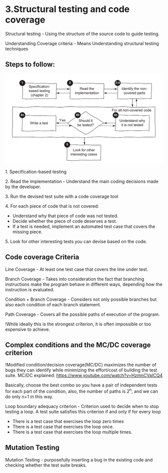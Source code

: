 <link rel="stylesheet" type="text/css" href="../styles.css">

# 3.Structural testing and code coverage

<!-- <img src="img/testingWorkflow.png" alt="Effective testing" width="75%"> -->

<!-- <span class="term"> </span>
<span class="definition"> </span>
<span class="important"><span class="exclamation">!</span> </span> -->

<span class="term"> Structural testing </span>
<span class="definition"> - Using the structure of the source code to guide testing. </span>

<span class="term"> Understanding Coverage criteria </span>
<span class="definition"> - Means Understanding structural testing techniques </span>

## Steps to follow:
<img src="img/stepsStructuralTesting.png" alt="Effective testing">

1.<span class="term"> Specification-based testing  </span>

2.<span class="term"> Read the implementation </span>
<span class="definition"> - Understand the main coding decisions made by the
developer.</span>

3.<span class="term"> Run the devised test suite with a code coverage tool</span>

4.<span class="term"> For each piece of code that is not covered:</span>
- <span class="definition">Understand why that piece of code was not tested.</span>
- <span class="definition">Decide whether the piece of code deserves a test.</span>
- <span class="definition">If a test is needed, implement an automated test case that covers the missing piece.</span>

5.<span class="term"> Look for other interesting tests you can devise based on the code. </span>

## Code coverage Criteria

<span class="term"> Line Coverage</span>
<span class="definition">- At least one test case that covers the line under test.</span>

<span class="term"> Branch Coverage</span>
<span class="definition">- Takes into consideration the fact that branching instructions make the program behave in different ways, depending how
the instruction is evaluated.</span>

<span class="term"> Condition + Branch Coverage</span>
<span class="definition">- Considers not only possible branches but also each condition of each branch statement.</span>

<span class="term"> Path Coverage</span>
<span class="definition">- Covers all the possible paths of execution of the program.</span>

<span class="important"><span class="exclamation">!</span>While ideally this is the strongest criterion, it is often impossible or too expensive to achieve. </span>

##  Complex conditions and the MC/DC coverage criterion

<span class="important"><span class="exclamation">!</span>Modified condition/decision coverage(MC/DC)<span class="definition"> maximizes the number of bugs they can identify while minimizing the effort/cost of building the test suite. </span></span>
MC/DC explained:
https://www.youtube.com/watch?v=HzmnCVaICQ4

Basically, choose the best combo so you have a pair of independent tests for each part of the condition,
also, the number of paths is 2<sup>n</sup>, and we can do only n+1 in this way.


<span class="term"> Loop boundary adequacy criterion</span>
<span class="definition"> - Criterion used to decide when to stop testing a loop. A test suite satisfies
this criterion if and only if for every loop</span>
- <span class="definition">There is a test case that exercises the loop zero times</span>
- <span class="definition"> There is a test case that exercises the loop once.</span>
- <span class="definition">There is a test case that exercises the loop multiple times.</span>

## Mutation Testing
<span class="term"> Mutation Testing</span>
<span class="definition"> - purposefully inserting a bug in the existing code and checking whether the test suite breaks.</span>
